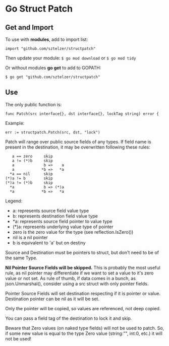 # Go Struct Patch

## Get and Import
To use with **modules**, add to import list:
```
import "github.com/sztelzer/structpatch"
```
Then update your module:
`$ go mod download` or `$ go mod tidy`

Or without modules **go get** to add to GOPATH:
```
$ go get "github.com/sztelzer/structpatch"
```

## Use
The only public function is:
```
func Patch(src interface{}, dst interface{}, lockTag string) error {
```

Example:
```
err := structpatch.Patch(src, dst, "lock")
```


Patch will range over public source fields of any types. If field name is present in the destination, it may be overwritten following these rules:

```
   a == zero	 skip
   a != (*)b	 skip
   a 	         b =>    a
   a            *b =>   *a
  *a == nil      skip
(*)a != b        skip
(*)a != (*)b     skip
  *a             b => (*)a
  *a           	*b =>   *a
```
Legend:
- a: represents source field value type
- b: represents destination field value type
- \*a: represents source field pointer to value type
- (\*)a: represents underlying value type of pointer
- zero is the zero value for the type (see reflection.IsZero())
- nil is a nil pointer
- b is equivalent to 'a' but on destiny

Source and Destination must be pointers to struct, but don't need to be of the same Type.

**Nil Pointer Source Fields will be skipped.** This is probably the most useful rule, as nil pointer may differentiate if we want to set a value to it's zero value or not set. As rule of thumb, if data comes in a bunch, as json.Unmarshal(), consider using a src struct with only pointer fields.

Pointer Source Fields will set destination respecting if it is pointer or value. Destination pointer can be nil as it will be set.

Only the pointer will be copied, so values are referenced, not deep copied.

You can pass a field tag of the destination to lock it and skip.

Beware that Zero values (on naked type fields) will not be used to patch. So, if some new value is equal to the type Zero value (string:"", int:0, etc.) it will not be used!